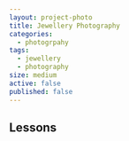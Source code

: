 ```yaml
---
layout: project-photo
title: Jewellery Photography
categories:
  - photogrpahy
tags:
  - jewellery
  - photography
size: medium
active: false
published: false
---
```


## Lessons
